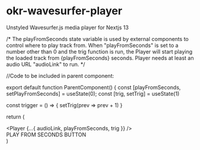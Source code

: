 # okr-wavesurfer-player
Unstyled Wavesurfer.js media player for Nextjs 13

/* 
The playFromSeconds state variable is used by external components to control where to play track from.
When "playFromSeconds" is set to a number other than 0 and the trig function is run,
the Player will start playing the loaded track from {playFromSeconds} seconds.
Player needs at least an audio URL "audioLink" to run. 
 */


//Code to be included in parent component:

export default function ParentComponent() {
  const [playFromSeconds, setPlayFromSeconds] = useState(0);
  const [trig, setTrig] = useState(1)

  const trigger = () => {
    setTrig(prev => prev + 1)
  }

  return (
    <div>
      <Player {...{ audioLink, playFromSeconds, trig }} />
      <div onClick={trigger} >PLAY FROM SECONDS BUTTON</div>
    </div>
  )
